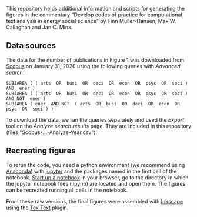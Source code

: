 
This repository holds additional information and scripts for generating the figures in the commentary "Develop codes of practice for computational text analysis in energy social science" by Finn Müller-Hansen, Max W. Callaghan and Jan C. Minx.

## Data sources

The data for the number of publications in Figure 1 was downloaded from [Scopus](https://www.scopus.com) on January 31, 2020 using the following queries with *Advanced search*:

```
SUBJAREA ( ( arts  OR  busi  OR  deci  OR  econ  OR  psyc  OR  soci )  AND  ener )
SUBJAREA ( ( arts  OR  busi  OR  deci  OR  econ  OR  psyc  OR  soci )  AND NOT  ener )
SUBJAREA ( ener  AND NOT  ( arts  OR  busi  OR  deci  OR  econ  OR  psyc  OR  soci ) )
```
To download the data, we ran the queries separately and used the *Export* tool on the *Analyze search results* page. They are included in this repository (files "Scopus-...-Analyze-Year.csv").

## Recreating figures

To rerun the code, you need a python environment  (we recommend using [Anaconda](https://docs.anaconda.com/anaconda/install/)) with [jupyter](https://jupyter.org/install) and the packages named in the first cell of the notebook. [Start up a notebook](https://jupyter.readthedocs.io/en/latest/running.html) in your browser, go to the directory in which the jupyter notebook files (.ipynb) are located and open them. The figures can be recreated running all cells in the notebook.

From these raw versions, the final figures were assembled with [Inkscape](https://inkscape.org/) using the [Tex Text](https://textext.github.io/textext/) plugin.


